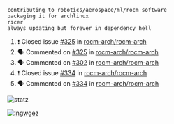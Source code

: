 ```
contributing to robotics/aerospace/ml/rocm software
packaging it for archlinux
ricer
always updating but forever in dependency hell
```

<!--START_SECTION:activity-->
1. ❗️ Closed issue [#325](https://github.com//rocm-arch/rocm-arch/issues/325) in [rocm-arch/rocm-arch](https://github.com//rocm-arch/rocm-arch)
2. 🗣 Commented on [#325](https://github.com//rocm-arch/rocm-arch/issues/325) in [rocm-arch/rocm-arch](https://github.com//rocm-arch/rocm-arch)
3. 🗣 Commented on [#302](https://github.com//rocm-arch/rocm-arch/issues/302) in [rocm-arch/rocm-arch](https://github.com//rocm-arch/rocm-arch)
4. ❗️ Closed issue [#334](https://github.com//rocm-arch/rocm-arch/issues/334) in [rocm-arch/rocm-arch](https://github.com//rocm-arch/rocm-arch)
5. 🗣 Commented on [#334](https://github.com//rocm-arch/rocm-arch/issues/334) in [rocm-arch/rocm-arch](https://github.com//rocm-arch/rocm-arch)
<!--END_SECTION:activity-->


![statz](https://github-readme-stats.vercel.app/api?username=acxz&include_all_commits=true&show_icons=true)

[![lngwgez](https://github-readme-stats.vercel.app/api/top-langs/?username=acxz&layout=compact)](https://github.com/acxz/github-readme-stats)


<!--
**acxz/acxz** is a ✨ _special_ ✨ repository because its `README.md` (this file) appears on your GitHub profile.

Here are some ideas to get you started:

- 🔭 I’m currently working on ...
- 🌱 I’m currently learning ...
- 👯 I’m looking to collaborate on ...
- 🤔 I’m looking for help with ...
- 💬 Ask me about ...
- 📫 How to reach me: ...
- 😄 Pronouns: ...
- ⚡ Fun fact: ...
-->
